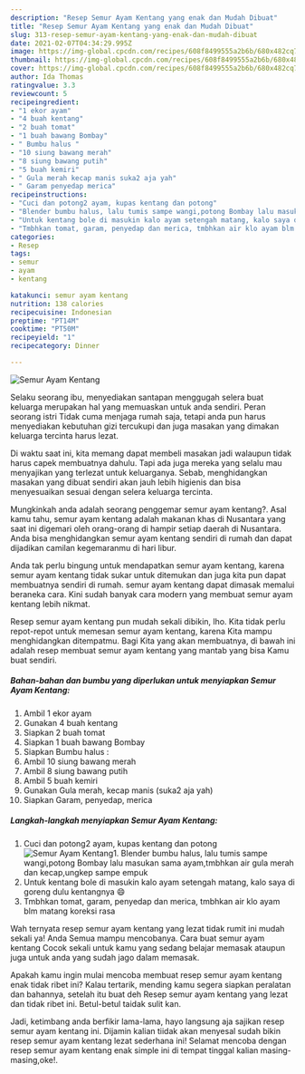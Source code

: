 ```yaml
---
description: "Resep Semur Ayam Kentang yang enak dan Mudah Dibuat"
title: "Resep Semur Ayam Kentang yang enak dan Mudah Dibuat"
slug: 313-resep-semur-ayam-kentang-yang-enak-dan-mudah-dibuat
date: 2021-02-07T04:34:29.995Z
image: https://img-global.cpcdn.com/recipes/608f8499555a2b6b/680x482cq70/semur-ayam-kentang-foto-resep-utama.jpg
thumbnail: https://img-global.cpcdn.com/recipes/608f8499555a2b6b/680x482cq70/semur-ayam-kentang-foto-resep-utama.jpg
cover: https://img-global.cpcdn.com/recipes/608f8499555a2b6b/680x482cq70/semur-ayam-kentang-foto-resep-utama.jpg
author: Ida Thomas
ratingvalue: 3.3
reviewcount: 5
recipeingredient:
- "1 ekor ayam"
- "4 buah kentang"
- "2 buah tomat"
- "1 buah bawang Bombay"
- " Bumbu halus "
- "10 siung bawang merah"
- "8 siung bawang putih"
- "5 buah kemiri"
- " Gula merah kecap manis suka2 aja yah"
- " Garam penyedap merica"
recipeinstructions:
- "Cuci dan potong2 ayam, kupas kentang dan potong"
- "Blender bumbu halus, lalu tumis sampe wangi,potong Bombay lalu masukan sama ayam,tmbhkan air gula merah dan kecap,ungkep sampe empuk"
- "Untuk kentang bole di masukin kalo ayam setengah matang, kalo saya di goreng dulu kentangnya 😄"
- "Tmbhkan tomat, garam, penyedap dan merica, tmbhkan air klo ayam blm matang koreksi rasa"
categories:
- Resep
tags:
- semur
- ayam
- kentang

katakunci: semur ayam kentang 
nutrition: 138 calories
recipecuisine: Indonesian
preptime: "PT14M"
cooktime: "PT50M"
recipeyield: "1"
recipecategory: Dinner

---
```



![Semur Ayam Kentang](https://img-global.cpcdn.com/recipes/608f8499555a2b6b/680x482cq70/semur-ayam-kentang-foto-resep-utama.jpg)

Selaku seorang ibu, menyediakan santapan menggugah selera buat keluarga merupakan hal yang memuaskan untuk anda sendiri. Peran seorang istri Tidak cuma menjaga rumah saja, tetapi anda pun harus menyediakan kebutuhan gizi tercukupi dan juga masakan yang dimakan keluarga tercinta harus lezat.

Di waktu  saat ini, kita memang dapat membeli masakan jadi walaupun tidak harus capek membuatnya dahulu. Tapi ada juga mereka yang selalu mau menyajikan yang terlezat untuk keluarganya. Sebab, menghidangkan masakan yang dibuat sendiri akan jauh lebih higienis dan bisa menyesuaikan sesuai dengan selera keluarga tercinta. 



Mungkinkah anda adalah seorang penggemar semur ayam kentang?. Asal kamu tahu, semur ayam kentang adalah makanan khas di Nusantara yang saat ini digemari oleh orang-orang di hampir setiap daerah di Nusantara. Anda bisa menghidangkan semur ayam kentang sendiri di rumah dan dapat dijadikan camilan kegemaranmu di hari libur.

Anda tak perlu bingung untuk mendapatkan semur ayam kentang, karena semur ayam kentang tidak sukar untuk ditemukan dan juga kita pun dapat membuatnya sendiri di rumah. semur ayam kentang dapat dimasak memalui beraneka cara. Kini sudah banyak cara modern yang membuat semur ayam kentang lebih nikmat.

Resep semur ayam kentang pun mudah sekali dibikin, lho. Kita tidak perlu repot-repot untuk memesan semur ayam kentang, karena Kita mampu menghidangkan ditempatmu. Bagi Kita yang akan membuatnya, di bawah ini adalah resep membuat semur ayam kentang yang mantab yang bisa Kamu buat sendiri.

<!--inarticleads1-->

##### Bahan-bahan dan bumbu yang diperlukan untuk menyiapkan Semur Ayam Kentang:

1. Ambil 1 ekor ayam
1. Gunakan 4 buah kentang
1. Siapkan 2 buah tomat
1. Siapkan 1 buah bawang Bombay
1. Siapkan  Bumbu halus :
1. Ambil 10 siung bawang merah
1. Ambil 8 siung bawang putih
1. Ambil 5 buah kemiri
1. Gunakan  Gula merah, kecap manis (suka2 aja yah)
1. Siapkan  Garam, penyedap, merica




<!--inarticleads2-->

##### Langkah-langkah menyiapkan Semur Ayam Kentang:

1. Cuci dan potong2 ayam, kupas kentang dan potong
<img src="https://img-global.cpcdn.com/steps/557ce998fccbf063/160x128cq70/semur-ayam-kentang-langkah-memasak-1-foto.jpg" alt="Semur Ayam Kentang">1. Blender bumbu halus, lalu tumis sampe wangi,potong Bombay lalu masukan sama ayam,tmbhkan air gula merah dan kecap,ungkep sampe empuk
1. Untuk kentang bole di masukin kalo ayam setengah matang, kalo saya di goreng dulu kentangnya 😄
1. Tmbhkan tomat, garam, penyedap dan merica, tmbhkan air klo ayam blm matang koreksi rasa




Wah ternyata resep semur ayam kentang yang lezat tidak rumit ini mudah sekali ya! Anda Semua mampu mencobanya. Cara buat semur ayam kentang Cocok sekali untuk kamu yang sedang belajar memasak ataupun juga untuk anda yang sudah jago dalam memasak.

Apakah kamu ingin mulai mencoba membuat resep semur ayam kentang enak tidak ribet ini? Kalau tertarik, mending kamu segera siapkan peralatan dan bahannya, setelah itu buat deh Resep semur ayam kentang yang lezat dan tidak ribet ini. Betul-betul taidak sulit kan. 

Jadi, ketimbang anda berfikir lama-lama, hayo langsung aja sajikan resep semur ayam kentang ini. Dijamin kalian tiidak akan menyesal sudah bikin resep semur ayam kentang lezat sederhana ini! Selamat mencoba dengan resep semur ayam kentang enak simple ini di tempat tinggal kalian masing-masing,oke!.

